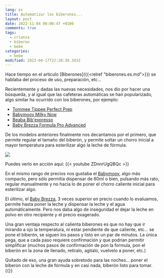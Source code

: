 ```yaml
---
lang: es
title: Automatizar los biberones...
layout: post
date: 2022-11-04 00:00:47 +0100
comments: true
tags:
  - crianza
  - biberon
  - bebe
categories:
  - bebe
modified: 2023-04-17T22:28:30.343Z
---
```


Hace tiempo en el articulo [Biberones]({{<relref "biberones.es.md">}}) se hablaba del proceso de uso, preparación, etc...

Recientemente y dadas las nuevas necesidades, nos dio por hacer una búsqueda, y al igual que las cafeteras automáticas se han popularizado, algo similar ha ocurrido con los biberones, por ejemplo:

- [Tommee Tippee Perfect Prep](https://www.amazon.es/dp/B08QK93Z77?tag=redken-21)
- [Babymoov Milky Now](https://www.amazon.es/dp/B08C5SLMX8?tag=redken-21)
- [Beaba Bib'expresso](https://www.amazon.es/dp/B07VSQ8WVY?tag=redken-21)
- [Baby Brezza Formula Pro Advanced](https://www.amazon.es/dp/B00CWXW9RK?tag=redken-21)

De los modelos anteriores finalmente nos decantamos por el primero, que permite regular el tamaño del biberón, y permite soltar un chorro inicial a mayor temperatura para esterilizar algo la leche de fórmula.

[![](https://m.media-amazon.com/images/I/61iGu7pRAtL._AC_SL800_.jpg)](https://www.amazon.es/dp/B08QK93Z77?tag=redken-21)

Puedes verlo en acción aquí:
{{< youtube ZDnnrUgQBQc >}}

En el mismo rango de precios nos gustaba el [Babymoov](https://www.amazon.es/dp/B08C5SLMX8?tag=redken-21), algo más compacto, pero sólo permitía dispensar de 60ml o bien, pulsando más rato, regular manualmente y no hacía lo de poner el chorro caliente inicial para esterilizar algo.

El último, el [Baby Brezza](https://www.amazon.es/dp/B00CWXW9RK?tag=redken-21), 3 veces superior en precio cuando lo evaluamos, permite hasta poner la leche y dispensar la leche y el agua automáticamente. Pero nos daba algo de inseguridad el dejar la leche en polvo en otro recipiente y el precio exagerado.

Una gran ventaja respecto al calienta biberones es que no hay que ir mirando a ojo la temperatura, ni estar pendiente de que caliente, etc... se pone el biberón, se siguen los pasos y listo en un par de minutos. La única pega, que a cada paso requiere confirmación y que podrian permitir simplificar (muchos pasos de confirmación de pon la formula, pon el biberón en la zona de llenado, retiralo, agitalo, vuelvelo a poner, etc.)

Quitado de eso, una gran ayuda sobretodo para las noches... poner el biberon con la leche de fórmula y en casi nada, biberón listo para tomar.
{{<disfruta>}}
